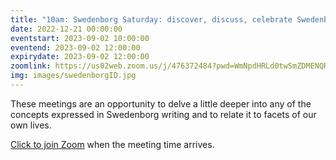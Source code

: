 ```yaml
---
title: "10am: Swedenborg Saturday: discover, discuss, celebrate Swedenborg's life and writings"
date: 2022-12-21 00:00:00
eventstart: 2023-09-02 10:00:00
eventend: 2023-09-02 12:00:00
expirydate: 2023-09-02 12:00:00
zoomlink: https://us02web.zoom.us/j/476372484?pwd=WmNpdHRLd0twSmZDMENQRit3aE8zZz09
img: images/swedenborgID.jpg
---
```


These meetings are an opportunity to delve a little deeper into any of the concepts expressed in Swedenborg writing and to relate it to facets of our own lives.

[Click to join Zoom](https://us02web.zoom.us/j/476372484?pwd=WmNpdHRLd0twSmZDMENQRit3aE8zZz09) when the meeting time arrives.